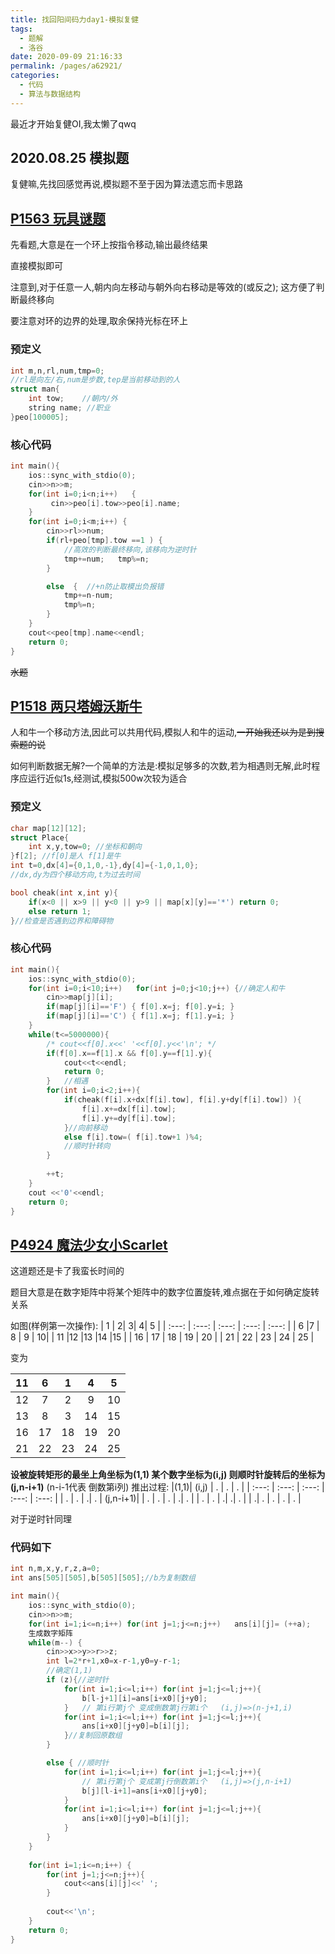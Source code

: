 ```yaml
---
title: 找回阳间码力day1-模拟复健
tags: 
  - 题解
  - 洛谷
date: 2020-09-09 21:16:33
permalink: /pages/a62921/
categories: 
  - 代码
  - 算法与数据结构
---
```


最近才开始复健OI,我太懒了qwq
## 2020.08.25 模拟题
复健嘛,先找回感觉再说,模拟题不至于因为算法遗忘而卡思路
## [P1563 玩具谜题](https://www.luogu.com.cn/problem/P1563)
先看题,大意是在一个环上按指令移动,输出最终结果

直接模拟即可

注意到,对于任意一人,朝内向左移动与朝外向右移动是等效的(或反之); 这方便了判断最终移向

要注意对环的边界的处理,取余保持光标在环上

### 预定义
```cpp
int m,n,rl,num,tmp=0;   
//rl是向左/右,num是步数,tep是当前移动到的人
struct man{
    int tow;    //朝内/外
    string name; //职业
}peo[100005];
```
### 核心代码
```cpp
int main(){
    ios::sync_with_stdio(0);
    cin>>n>>m;
    for(int i=0;i<n;i++)   {
         cin>>peo[i].tow>>peo[i].name;
    }
    for(int i=0;i<m;i++) {
        cin>>rl>>num;
        if(rl+peo[tmp].tow ==1 ) {  
            //高效的判断最终移向,该移向为逆时针
            tmp+=num;   tmp%=n; 
        }

        else  {  //+n防止取模出负报错
            tmp+=n-num;   
            tmp%=n; 
        }
    }
    cout<<peo[tmp].name<<endl;
    return 0;
}
```
~~水题~~


## [P1518 两只塔姆沃斯牛](https://www.luogu.com.cn/problem/P1518)

人和牛一个移动方法,因此可以共用代码,模拟人和牛的运动,~~一开始我还以为是到搜索题的说~~

如何判断数据无解?一个简单的方法是:模拟足够多的次数,若为相遇则无解,此时程序应运行近似1s,经测试,模拟500w次较为适合

### 预定义
```cpp
char map[12][12];
struct Place{
    int x,y,tow=0; //坐标和朝向
}f[2]; //f[0]是人 f[1]是牛
int t=0,dx[4]={0,1,0,-1},dy[4]={-1,0,1,0};
//dx,dy为四个移动方向,t为过去时间

bool cheak(int x,int y){
    if(x<0 || x>9 || y<0 || y>9 || map[x][y]=='*') return 0;
    else return 1;
}//检查是否遇到边界和障碍物
```
### 核心代码
```cpp
int main(){
    ios::sync_with_stdio(0);
    for(int i=0;i<10;i++)   for(int j=0;j<10;j++) {//确定人和牛
        cin>>map[j][i]; 
        if(map[j][i]=='F') { f[0].x=j; f[0].y=i; }
        if(map[j][i]=='C') { f[1].x=j; f[1].y=i; }
    }
    while(t<=5000000){
        /* cout<<f[0].x<<' '<<f[0].y<<'\n'; */
        if(f[0].x==f[1].x && f[0].y==f[1].y){
            cout<<t<<endl;
            return 0;
        }   //相遇
        for(int i=0;i<2;i++){
            if(cheak(f[i].x+dx[f[i].tow], f[i].y+dy[f[i].tow]) ){
                f[i].x+=dx[f[i].tow];    
                f[i].y+=dy[f[i].tow];
            }//向前移动
            else f[i].tow=( f[i].tow+1 )%4;
            //顺时针转向
        }
        
        ++t;
    }
    cout <<'0'<<endl;
    return 0;
}

```

## [P4924 魔法少女小Scarlet](https://www.luogu.com.cn/problem/P4924)
这道题还是卡了我蛮长时间的

题目大意是在数字矩阵中将某个矩阵中的数字位置旋转,难点据在于如何确定旋转关系

如图(样例第一次操作):
| 1 |  2|  3|  4| 5 |
| :---: | :---: | :---: | :---: | :---: |
| 6 |7  |  8 | 9 |  10|
| 11 |12  |13  |14  |15  |
| 16 | 17 | 18 | 19 | 20 |
| 21 | 22 | 23 | 24 | 25 |

变为

| 11|  6|  1|  4| 5 |
| :---: | :---: | :---: | :---: | :---: |
| 12 |7  |  2| 9 |  10|
| 13|8  |3  |14  |15  |
| 16 | 17 | 18 | 19 | 20 |
| 21 | 22 | 23 | 24 | 25 |

**设被旋转矩形的最坐上角坐标为(1,1) 某个数字坐标为(i,j) 则顺时针旋转后的坐标为(j,n-i+1)** (n-i-1代表 倒数第i列)
推出过程:
|(1,1)| (i,j) | . | . | . |
| :---: | :---: | :---: | :---: | :---: |
| . | . |  .| . | (j,n-i+1)|
| . | . | . | .| . |
| . | . |  .|  .| . |
|  .| . | . | . | . |



对于逆时针同理
### 代码如下
```cpp
int n,m,x,y,r,z,a=0;
int ans[505][505],b[505][505];//b为复制数组

int main(){
    ios::sync_with_stdio(0);
    cin>>n>>m;
    for(int i=1;i<=n;i++) for(int j=1;j<=n;j++)   ans[i][j]= (++a);
    生成数字矩阵
    while(m--) {
        cin>>x>>y>>r>>z;
        int l=2*r+1,x0=x-r-1,y0=y-r-1;  
        //确定(1,1)
        if (z){//逆时针
            for(int i=1;i<=l;i++) for(int j=1;j<=l;j++){
                b[l-j+1][i]=ans[i+x0][j+y0];
            }   // 第i行第j个 变成倒数第j行第i个   (i,j)=>(n-j+1,i)
            for(int i=1;i<=l;i++) for(int j=1;j<=l;j++){
                ans[i+x0][j+y0]=b[i][j];
            }//复制回原数组
        }

        else { //顺时针
            for(int i=1;i<=l;i++) for(int j=1;j<=l;j++){
                // 第i行第j个 变成第j行倒数第i个   (i,j)=>(j,n-i+1)
                b[j][l-i+1]=ans[i+x0][j+y0];
            }
            for(int i=1;i<=l;i++) for(int j=1;j<=l;j++){
                ans[i+x0][j+y0]=b[i][j];
            }
        }
    }
    
    for(int i=1;i<=n;i++) {
        for(int j=1;j<=n;j++){
            cout<<ans[i][j]<<' ';
        }
        
        cout<<'\n';
    }
    return 0;
}
```

